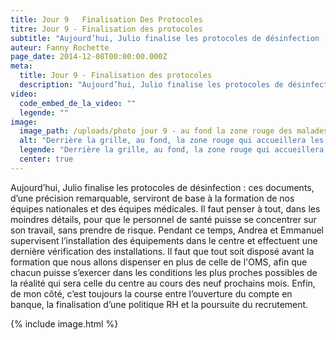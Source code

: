 ```yaml
---
title: Jour 9   Finalisation Des Protocoles
titre: Jour 9 - Finalisation des protocoles
subtitle: "Aujourd’hui, Julio finalise les protocoles de désinfection : ces documents, d’une précision remarquable, serviront de base à la formation de nos équipes..."
auteur: Fanny Rochette
page_date: 2014-12-08T00:00:00.000Z
meta:
  title: Jour 9 - Finalisation des protocoles
  description: "Aujourd’hui, Julio finalise les protocoles de désinfection : ces documents, d’une précision remarquable, serviront de base à la formation de nos équipes..."
video:
  code_embed_de_la_video: ""
  legende: ""
image:
  image_path: /uploads/photo jour 9 - au fond la zone rouge des malades.jpg
  alt: "Derrière la grille, au fond, la zone rouge qui accueillera les personnes infectées par Ebola"
  legende: "Derrière la grille, au fond, la zone rouge qui accueillera les personnes infectées par Ebola"
  center: true
---
```

Aujourd’hui, Julio finalise les protocoles de d&eacute;sinfection : ces documents, d’une pr&eacute;cision remarquable, serviront de base &agrave; la formation de nos &eacute;quipes nationales et des &eacute;quipes m&eacute;dicales. Il faut penser &agrave; tout, dans les moindres d&eacute;tails, pour que le personnel de sant&eacute; puisse se concentrer sur son travail, sans prendre de risque. Pendant ce temps, Andrea et Emmanuel supervisent l’installation des &eacute;quipements dans le centre et effectuent une derni&egrave;re v&eacute;rification des installations.  Il faut que tout soit dispos&eacute; avant la formation que nous allons dispenser en plus de celle de l'OMS, afin que chacun puisse s’exercer dans les conditions les plus proches possibles de la r&eacute;alit&eacute; qui sera celle du centre au cours des neuf prochains mois. Enfin, de mon c&ocirc;t&eacute;, c’est toujours la course entre l’ouverture du compte en banque, la finalisation d’une politique RH et la poursuite du recrutement.

{% include image.html %}